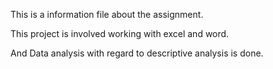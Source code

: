 This is a information file about the assignment.

This project is involved working with excel and word.

And Data analysis with regard to descriptive analysis is done.
